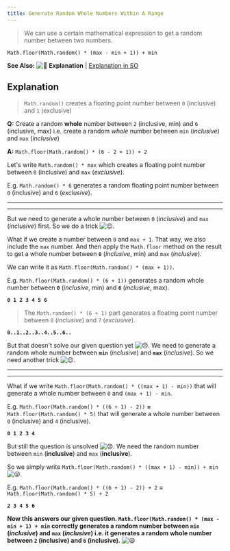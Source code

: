 ```yaml
---
title: Generate Random Whole Numbers Within A Range
---
```

> We can use a certain mathematical expression to get a random number between two numbers.

`Math.floor(Math.random() * (max - min + 1)) + min`

**See Also:** ![:scroll:](https://forum.freecodecamp.com/images/emoji/emoji_one/scroll.png?v=3 ":scroll:") <a>**Explanation**</a> | [Explanation in SO](https://stackoverflow.com/questions/1527803/generating-random-numbers-in-javascript-in-a-specific-range/1527820#1527820)

## Explanation

> `Math.random()` creates a floating point number between `0` (inclusive) and `1` (exclusive)

**Q:** Create a random **whole** number between `2` (inclusive, min) and `6` (inclusive, max) i.e. create a random _whole_ number between `min` (_inclusive_) and `max` (_inclusive_)

**A:** `Math.floor(Math.random() * (6 - 2 + 1)) + 2`

Let's write `Math.random() * max` which creates a floating point number between `0` (inclusive) and `max` (_exclusive_).

E.g. `Math.random() * 6` generates a random floating point number between `0` (inclusive) and `6` (_exclusive_).

* * *

* * *

But we need to generate a whole number between `0` (_inclusive_) and `max` (_inclusive_) first. So we do a trick ![:wink:](https://forum.freecodecamp.com/images/emoji/emoji_one/wink.png?v=3 ":wink:").

What if we create a number between `0` and `max + 1`. That way, we also include the `max` number. And then apply the `Math.floor` method on the result to get a whole number between **`0`** (_inclusive_, min) and `max` (_inclusive_).

We can write it as `Math.floor(Math.random() * (max + 1))`.

E.g. `Math.floor(Math.random() * (6 + 1))` generates a random whole number between **`0`** (_inclusive_, min) and **`6`** (_inclusive_, max).

**`0 1 2 3 4 5 6`**

> The `Math.random() * (6 + 1)` part generates a floating point number between `0` (_inclusive_) and `7` (_exclusive_).

**`0..1..2..3..4..5..6..`**

But that doesn't solve our given question yet ![:disappointed:](https://forum.freecodecamp.com/images/emoji/emoji_one/disappointed.png?v=3 ":disappointed:"). We need to generate a random whole number between **`min`** (_inclusive_) and **`max`** (_inclusive_). So we need another trick ![:wink:](https://forum.freecodecamp.com/images/emoji/emoji_one/wink.png?v=3 ":wink:").

* * *

* * *

What if we write `Math.floor(Math.random() * ((max + 1) - min))` that will generate a whole number between `0` and `(max + 1) - min`.

E.g. `Math.floor(Math.random() * ((6 + 1) - 2))` **=** `Math.floor(Math.random() * 5)` that will generate a whole number between `0` (inclusive) and `4` (inclusive).

**`0 1 2 3 4`**

But still the question is unsolved ![:disappointed:](https://forum.freecodecamp.com/images/emoji/emoji_one/disappointed.png?v=3 ":disappointed:"). We need the random number between `min` (**inclusive**) and `max` (**inclusive**).

So we simply write `Math.floor(Math.random() * ((max + 1) - min)) + min` ![:stuck_out_tongue_winking_eye:](https://forum.freecodecamp.com/images/emoji/emoji_one/stuck_out_tongue_winking_eye.png?v=3 ":stuck_out_tongue_winking_eye:").

E.g. `Math.floor(Math.random() * ((6 + 1) - 2)) + 2` **=** `Math.floor(Math.random() * 5) + 2`

**`2 3 4 5 6`**

**Now this answers our given question. `Math.floor(Math.random() * (max - min + 1) + min` correctly generates a random number between `min` (_inclusive_) and `max` (_inclusive_) i.e. it generates a random whole number between `2` (inclusive) and `6` (inclusive).** ![:smiley:](https://forum.freecodecamp.com/images/emoji/emoji_one/smiley.png?v=3 ":smiley:")
